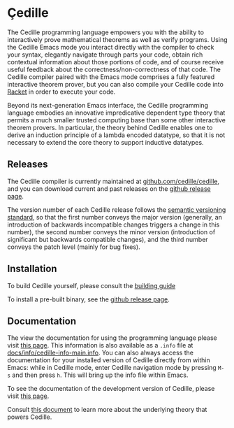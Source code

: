 # Çedille
The Cedille programming language empowers you with the ability to
interactively prove mathematical theorems as well as verify
programs. Using the Cedille Emacs mode you interact directly with the
compiler to check your syntax, elegantly navigate through parts your
code, obtain rich contextual information about those portions of code,
and of course receive useful feedback about the
correctness/non-correctness of that code. The Cedille compiler paired
with the Emacs mode comprises a fully featured interactive theorem
prover, but you can also compile your Cedille code into
[Racket](https://racket-lang.org/) in order to execute your code.

Beyond its next-generation Emacs interface, the Cedille programming
language embodies an innovative impredicative dependent type theory
that permits a much smaller trusted computing base than some other
interactive theorem provers. In particular, the theory behind Cedille
enables one to derive an induction principle of a lambda encoded
datatype, so that it is not necessary to extend the core theory to
support inductive datatypes.

## Releases
The Cedille compiler is currently maintained at
[github.com/cedille/cedille](https://github.com/cedille/cedille),
and you can download current and past releases on the
[github release page](https://github.com/cedille/cedille/releases).

The version number of each Cedille release follows the
[semantic versioning standard](https://semver.org/),
so that the first number conveys the major version (generally, an
introduction of backwards incompatible changes triggers a change in
this number), the second number conveys the minor version
(introduction of significant but backwards compatible changes), and
the third number conveys the patch level (mainly for bug fixes).

## Installation
To build Cedille yourself, please consult
the [building guide](./BUILD.md)

To install a pre-built binary, see the
[github release page](https://github.com/cedille/cedille/releases).

## Documentation
The view the documentation for using
the programming language please visit
[this page](https://cedille.github.io/docs/).
This information is also available as a `.info` file at
[docs/info/cedille-info-main.info](https://github.com/cedille/cedille.github.io/blob/master/info/cedille-info-main.info).
You can also always access the documentation for
your installed version of Cedille directly from within Emacs:
while in Cedille mode, enter Cedille
navigation mode by pressing `M-s` and then press `h`.
This will bring up the info file within Emacs.

To see the documentation of the development version of
Cedille, please visit
[this page](https://cedille.github.io/cedille/docs).

Consult
[this document](https://github.com/cedille/cedille.github.io/blob/master/paper.pdf)
to learn more about
the underlying theory that powers Cedille.
